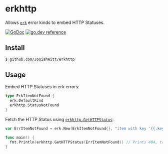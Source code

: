 # erkhttp

Allows [`erk`](https://github.com/JosiahWitt/erk) error kinds to embed HTTP Statuses.

[![GoDoc](https://godoc.org/github.com/JosiahWitt/erkhttp?status.svg)](https://godoc.org/github.com/JosiahWitt/erkhttp)
[![go.dev reference](https://img.shields.io/badge/go.dev-reference-007d9c?logo=go&logoColor=white&style=flat-square)](https://pkg.go.dev/github.com/JosiahWitt/erkhttp)


## Install
```bash
$ github.com/JosiahWitt/erkhttp
```


## Usage
Embed HTTP Statuses in erk errors:

```go
type ErkItemNotFound {
  erk.DefaultKind
  erkhttp.StatusNotFound
}
```

Fetch the HTTP Status using [`erkhttp.GetHTTPStatus`](https://pkg.go.dev/github.com/JosiahWitt/erkhttp?tab=doc#GetHTTPStatus):
```go
var ErrItemNotFound = erk.New(ErkItemNotFound{}, "item with key '{{.key}}' was not found")

func main() {
  fmt.Println(erkhttp.GetHTTPStatus(ErrItemNotFound)) // Prints 404, true
}
```
